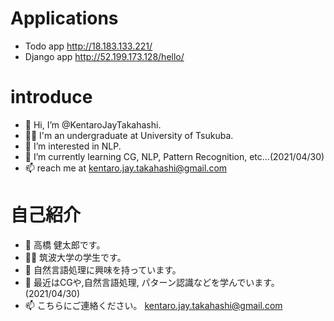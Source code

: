 # Applications
- Todo app
  http://18.183.133.221/
- Django app
  http://52.199.173.128/hello/

# introduce
- 👋 Hi, I’m @KentaroJayTakahashi.
- 👨‍🎓 I'm an undergraduate at University of Tsukuba.
- 👀 I’m interested in NLP.
- 🌱 I’m currently learning CG, NLP, Pattern Recognition, etc...(2021/04/30)
- 📫 reach me at kentaro.jay.takahashi@gmail.com

# 自己紹介

- 👋 高橋 健太郎です。
- 👨‍🎓 筑波大学の学生です。
- 👀 自然言語処理に興味を持っています。
- 🌱 最近はCGや,自然言語処理, パターン認識などを学んでいます。(2021/04/30)
- 📫 こちらにご連絡ください。 kentaro.jay.takahashi@gmail.com


<!---
KentaroJay/KentaroJay is a ✨ special ✨ repository because its `README.md` (this file) appears on your GitHub profile.
You can click the Preview link to take a look at your changes.
--->
